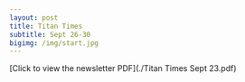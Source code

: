 ```yaml
---
layout: post
title: Titan Times
subtitle: Sept 26-30
bigimg: /img/start.jpg
---
```


[Click to view the newsletter PDF](./Titan Times Sept 23.pdf)
